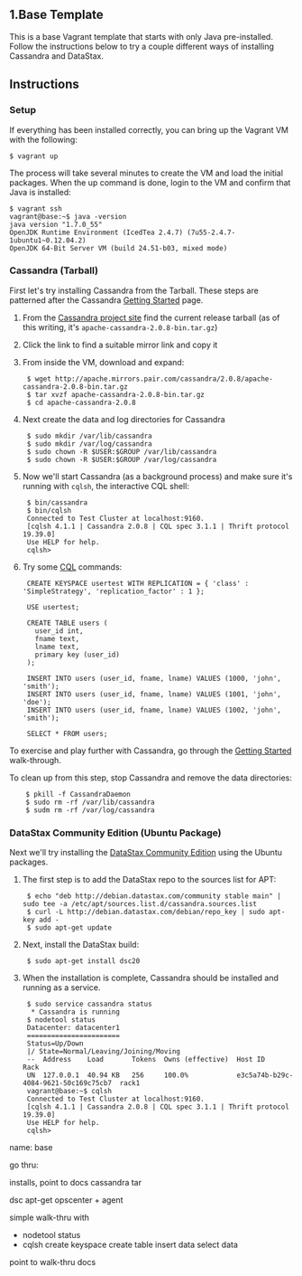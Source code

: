 ## 1.Base Template

This is a base Vagrant template that starts with only Java pre-installed. Follow the instructions below to try a couple different ways of installing Cassandra and DataStax.

## Instructions

### Setup

If everything has been installed correctly, you can bring up the Vagrant VM with the following:

```
$ vagrant up
```

The process will take several minutes to create the VM and load the initial packages. When the up command is done, login to the VM and confirm that Java is installed:

```
$ vagrant ssh
vagrant@base:~$ java -version
java version "1.7.0_55"
OpenJDK Runtime Environment (IcedTea 2.4.7) (7u55-2.4.7-1ubuntu1~0.12.04.2)
OpenJDK 64-Bit Server VM (build 24.51-b03, mixed mode)
```

### Cassandra (Tarball)

First let's try installing Cassandra from the Tarball. These steps are patterned after the Cassandra [Getting Started][gs] page.

1. From the [Cassandra project site][dl] find the current release tarball (as of this writing, it's `apache-cassandra-2.0.8-bin.tar.gz`)
1. Click the link to find a suitable mirror link and copy it
1. From inside the VM, download and expand:

        $ wget http://apache.mirrors.pair.com/cassandra/2.0.8/apache-cassandra-2.0.8-bin.tar.gz
        $ tar xvzf apache-cassandra-2.0.8-bin.tar.gz
        $ cd apache-cassandra-2.0.8

1. Next create the data and log directories for Cassandra

        $ sudo mkdir /var/lib/cassandra
        $ sudo mkdir /var/log/cassandra
        $ sudo chown -R $USER:$GROUP /var/lib/cassandra
        $ sudo chown -R $USER:$GROUP /var/log/cassandra

1. Now we'll start Cassandra (as a background process) and make sure it's running with `cqlsh`, the interactive CQL shell:

        $ bin/cassandra
        $ bin/cqlsh
        Connected to Test Cluster at localhost:9160.
        [cqlsh 4.1.1 | Cassandra 2.0.8 | CQL spec 3.1.1 | Thrift protocol 19.39.0]
        Use HELP for help.
        cqlsh>

1. Try some [CQL](http://www.datastax.com/documentation/cql/3.1/cql/cql_intro_c.html) commands:

        CREATE KEYSPACE usertest WITH REPLICATION = { 'class' : 'SimpleStrategy', 'replication_factor' : 1 };

        USE usertest;

        CREATE TABLE users (
          user_id int,
          fname text,
          lname text,
          primary key (user_id)
        );

        INSERT INTO users (user_id, fname, lname) VALUES (1000, 'john', 'smith');
        INSERT INTO users (user_id, fname, lname) VALUES (1001, 'john', 'doe');
        INSERT INTO users (user_id, fname, lname) VALUES (1002, 'john', 'smith');

        SELECT * FROM users;

To exercise and play further with Cassandra, go through the [Getting Started][gs] walk-through.

To clean up from this step, stop Cassandra and remove the data directories:

        $ pkill -f CassandraDaemon
        $ sudo rm -rf /var/lib/cassandra
        $ sudm rm -rf /var/log/cassandra

### DataStax Community Edition (Ubuntu Package)

Next we'll try installing the [DataStax Community Edition][dsc] using the Ubuntu packages.

1. The first step is to add the DataStax repo to the sources list for APT:

        $ echo "deb http://debian.datastax.com/community stable main" | sudo tee -a /etc/apt/sources.list.d/cassandra.sources.list
        $ curl -L http://debian.datastax.com/debian/repo_key | sudo apt-key add -
        $ sudo apt-get update

1. Next, install the DataStax build:

        $ sudo apt-get install dsc20

1. When the installation is complete, Cassandra should be installed and running as a service.

        $ sudo service cassandra status
         * Cassandra is running
        $ nodetool status
        Datacenter: datacenter1
        =======================
        Status=Up/Down
        |/ State=Normal/Leaving/Joining/Moving
        --  Address    Load       Tokens  Owns (effective)  Host ID                               Rack
        UN  127.0.0.1  40.94 KB   256     100.0%            e3c5a74b-b29c-4084-9621-50c169c75cb7  rack1
        vagrant@base:~$ cqlsh
        Connected to Test Cluster at localhost:9160.
        [cqlsh 4.1.1 | Cassandra 2.0.8 | CQL spec 3.1.1 | Thrift protocol 19.39.0]
        Use HELP for help.
        cqlsh>


[gs]: http://wiki.apache.org/cassandra/GettingStarted
[dl]: http://cassandra.apache.org/download/
[dsc]: http://www.datastax.com/documentation/cassandra/2.0/cassandra/install/installDeb_t.html


name: base

go thru:

installs, point to docs
cassandra tar

dsc apt-get
opscenter + agent

simple walk-thru with
- nodetool status
- cqlsh
  create keyspace
  create table
  insert data
  select data

point to walk-thru docs
